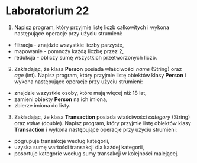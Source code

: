 # Laboratorium 22

1. Napisz program, który przyjmie listę liczb całkowitych i wykona następujące operacje przy użyciu strumieni:
- filtracja - znajdzie wszystkie liczby parzyste, 
- mapowanie - pomnoży każdą liczbę przez 2,
- redukcja - obliczy sumę wszystkich przetworzonych liczb.

2. Zakładając, że klasa **Person** posiada właściwości *name* (String) oraz *age* (int). Napisz program, który przyjmie listę obiektów klasy **Person** i wykona następujące operacje przy użyciu strumieni:
- znajdzie wszystkie osoby, które mają więcej niż 18 lat,
- zamieni obiekty **Person** na ich imiona,
- zbierze imiona do listy.

3. Zakładając, że klasa **Transaction** posiada właściwości *category* (String) oraz *value* (double). Napisz program, który przyjmie listę obiektów klasy **Transaction** i wykona następujące operacje przy użyciu strumieni:
- pogrupuje transakcje według kategorii,
- uzyska sumę wartości transakcji dla każdej kategorii,
- posortuje kategorie według sumy transakcji w kolejności malejącej.
 

  
